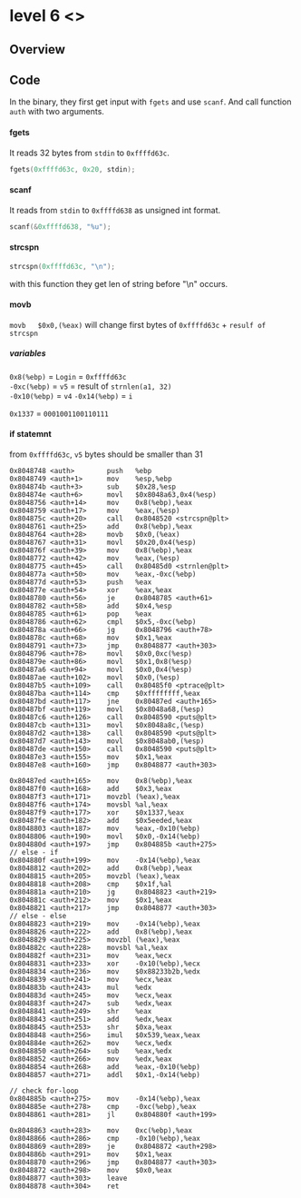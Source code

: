 # level 6 <>

## Overview

## Code
In the binary, they first get input with `fgets` and use `scanf`. And call function `auth` with two arguments.

#### fgets
It reads 32 bytes from `stdin` to `0xffffd63c`.
```c
fgets(0xffffd63c, 0x20, stdin);
```
#### scanf
It reads from `stdin` to `0xffffd638` as unsigned int format.
```c
scanf(&0xffffd638, "%u");
```
#### strcspn
```c
strcspn(0xffffd63c, "\n");
```
with this function they get len of string before "\n" occurs. 

#### movb
`movb   $0x0,(%eax)` will change first bytes of `0xffffd63c` + `resulf of strcspn`

##### variables
`0x8(%ebp)` = `Login` = `0xffffd63c`\
`-0xc(%ebp)` = `v5` = result of `strnlen(a1, 32)`\
`-0x10(%ebp)` = `v4`
`-0x14(%ebp)` = `i`

`0x1337` = `0001001100110111`
#### if statemnt
from `0xffffd63c`, `v5` bytes should be smaller than 31

```
0x8048748 <auth>        push   %ebp
0x8048749 <auth+1>      mov    %esp,%ebp
0x804874b <auth+3>      sub    $0x28,%esp
0x804874e <auth+6>      movl   $0x8048a63,0x4(%esp)
0x8048756 <auth+14>     mov    0x8(%ebp),%eax
0x8048759 <auth+17>     mov    %eax,(%esp)
0x804875c <auth+20>     call   0x8048520 <strcspn@plt>
0x8048761 <auth+25>     add    0x8(%ebp),%eax
0x8048764 <auth+28>     movb   $0x0,(%eax)
0x8048767 <auth+31>     movl   $0x20,0x4(%esp)
0x804876f <auth+39>     mov    0x8(%ebp),%eax
0x8048772 <auth+42>     mov    %eax,(%esp)
0x8048775 <auth+45>     call   0x80485d0 <strnlen@plt>
0x804877a <auth+50>     mov    %eax,-0xc(%ebp)
0x804877d <auth+53>     push   %eax
0x804877e <auth+54>     xor    %eax,%eax
0x8048780 <auth+56>     je     0x8048785 <auth+61>
0x8048782 <auth+58>     add    $0x4,%esp
0x8048785 <auth+61>     pop    %eax
0x8048786 <auth+62>     cmpl   $0x5,-0xc(%ebp)
0x804878a <auth+66>     jg     0x8048796 <auth+78>
0x804878c <auth+68>     mov    $0x1,%eax
0x8048791 <auth+73>     jmp    0x8048877 <auth+303>
0x8048796 <auth+78>     movl   $0x0,0xc(%esp)
0x804879e <auth+86>     movl   $0x1,0x8(%esp)
0x80487a6 <auth+94>     movl   $0x0,0x4(%esp)
0x80487ae <auth+102>    movl   $0x0,(%esp)
0x80487b5 <auth+109>    call   0x80485f0 <ptrace@plt>
0x80487ba <auth+114>    cmp    $0xffffffff,%eax
0x80487bd <auth+117>    jne    0x80487ed <auth+165>
0x80487bf <auth+119>    movl   $0x8048a68,(%esp)
0x80487c6 <auth+126>    call   0x8048590 <puts@plt>
0x80487cb <auth+131>    movl   $0x8048a8c,(%esp)
0x80487d2 <auth+138>    call   0x8048590 <puts@plt>
0x80487d7 <auth+143>    movl   $0x8048ab0,(%esp)
0x80487de <auth+150>    call   0x8048590 <puts@plt>
0x80487e3 <auth+155>    mov    $0x1,%eax
0x80487e8 <auth+160>    jmp    0x8048877 <auth+303>

0x80487ed <auth+165>    mov    0x8(%ebp),%eax
0x80487f0 <auth+168>    add    $0x3,%eax
0x80487f3 <auth+171>    movzbl (%eax),%eax
0x80487f6 <auth+174>    movsbl %al,%eax
0x80487f9 <auth+177>    xor    $0x1337,%eax
0x80487fe <auth+182>    add    $0x5eeded,%eax
0x8048803 <auth+187>    mov    %eax,-0x10(%ebp)
0x8048806 <auth+190>    movl   $0x0,-0x14(%ebp)
0x804880d <auth+197>    jmp    0x804885b <auth+275>
// else - if
0x804880f <auth+199>    mov    -0x14(%ebp),%eax
0x8048812 <auth+202>    add    0x8(%ebp),%eax
0x8048815 <auth+205>    movzbl (%eax),%eax
0x8048818 <auth+208>    cmp    $0x1f,%al
0x804881a <auth+210>    jg     0x8048823 <auth+219>
0x804881c <auth+212>    mov    $0x1,%eax
0x8048821 <auth+217>    jmp    0x8048877 <auth+303>
// else - else
0x8048823 <auth+219>    mov    -0x14(%ebp),%eax
0x8048826 <auth+222>    add    0x8(%ebp),%eax
0x8048829 <auth+225>    movzbl (%eax),%eax
0x804882c <auth+228>    movsbl %al,%eax
0x804882f <auth+231>    mov    %eax,%ecx
0x8048831 <auth+233>    xor    -0x10(%ebp),%ecx
0x8048834 <auth+236>    mov    $0x88233b2b,%edx
0x8048839 <auth+241>    mov    %ecx,%eax
0x804883b <auth+243>    mul    %edx
0x804883d <auth+245>    mov    %ecx,%eax
0x804883f <auth+247>    sub    %edx,%eax
0x8048841 <auth+249>    shr    %eax
0x8048843 <auth+251>    add    %edx,%eax
0x8048845 <auth+253>    shr    $0xa,%eax
0x8048848 <auth+256>    imul   $0x539,%eax,%eax
0x804884e <auth+262>    mov    %ecx,%edx
0x8048850 <auth+264>    sub    %eax,%edx
0x8048852 <auth+266>    mov    %edx,%eax
0x8048854 <auth+268>    add    %eax,-0x10(%ebp)
0x8048857 <auth+271>    addl   $0x1,-0x14(%ebp)

// check for-loop
0x804885b <auth+275>    mov    -0x14(%ebp),%eax
0x804885e <auth+278>    cmp    -0xc(%ebp),%eax
0x8048861 <auth+281>    jl     0x804880f <auth+199>

0x8048863 <auth+283>    mov    0xc(%ebp),%eax
0x8048866 <auth+286>    cmp    -0x10(%ebp),%eax
0x8048869 <auth+289>    je     0x8048872 <auth+298>
0x804886b <auth+291>    mov    $0x1,%eax
0x8048870 <auth+296>    jmp    0x8048877 <auth+303>
0x8048872 <auth+298>    mov    $0x0,%eax
0x8048877 <auth+303>    leave
0x8048878 <auth+304>    ret
```
